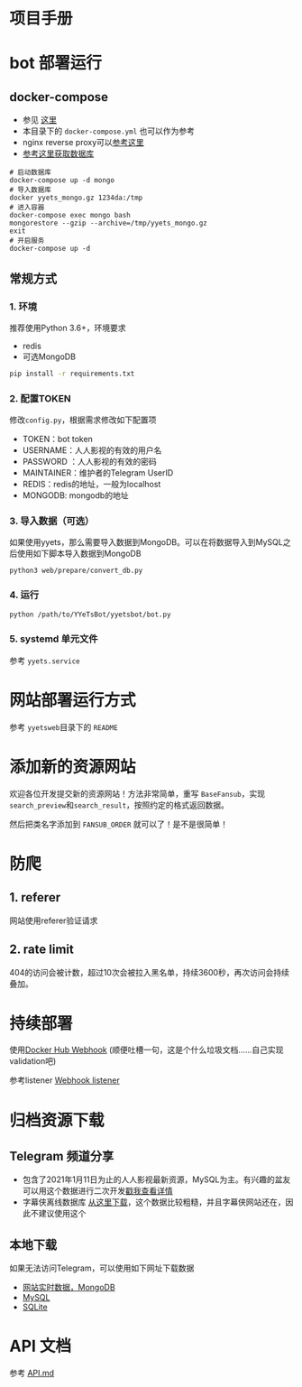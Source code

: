 # 项目手册

# bot 部署运行

## docker-compose

* 参见 [这里](https://github.com/tgbot-collection/BotsRunner)
* 本目录下的 `docker-compose.yml` 也可以作为参考
* nginx reverse proxy可以[参考这里](https://github.com/BennyThink/WebsiteRunner)
* [参考这里获取数据库](yyetsweb/README.md)

```shell
# 启动数据库
docker-compose up -d mongo
# 导入数据库
docker yyets_mongo.gz 1234da:/tmp
# 进入容器
docker-compose exec mongo bash
mongorestore --gzip --archive=/tmp/yyets_mongo.gz
exit
# 开启服务
docker-compose up -d
```

## 常规方式

### 1. 环境

推荐使用Python 3.6+，环境要求

* redis
* 可选MongoDB

```bash
pip install -r requirements.txt
```

### 2. 配置TOKEN

修改`config.py`，根据需求修改如下配置项

* TOKEN：bot token
* USERNAME：人人影视的有效的用户名
* PASSWORD ：人人影视的有效的密码
* MAINTAINER：维护者的Telegram UserID
* REDIS：redis的地址，一般为localhost
* MONGODB: mongodb的地址

### 3. 导入数据（可选）

如果使用yyets，那么需要导入数据到MongoDB。可以在将数据导入到MySQL之后使用如下脚本导入数据到MongoDB

```shell
python3 web/prepare/convert_db.py
```

### 4. 运行

```bash
python /path/to/YYeTsBot/yyetsbot/bot.py
```

### 5. systemd 单元文件

参考 `yyets.service`

# 网站部署运行方式

参考 `yyetsweb`目录下的 `README`

# 添加新的资源网站

欢迎各位开发提交新的资源网站！方法非常简单，重写 `BaseFansub`，实现`search_preview`和`search_result`，按照约定的格式返回数据。

然后把类名字添加到 `FANSUB_ORDER` 就可以了！是不是很简单！


# 防爬

## 1. referer

网站使用referer验证请求

## 2. rate limit

404的访问会被计数，超过10次会被拉入黑名单，持续3600秒，再次访问会持续叠加。


# 持续部署

使用[Docker Hub Webhook](https://docs.docker.com/docker-hub/webhooks/)
(顺便吐槽一句，这是个什么垃圾文档……自己实现validation吧)

参考listener [Webhook listener](https://github.com/tgbot-collection/Webhook)

# 归档资源下载
## Telegram 频道分享
* 包含了2021年1月11日为止的人人影视最新资源，MySQL为主。有兴趣的盆友可以用这个数据进行二次开发[戳我查看详情](https://t.me/mikuri520/668)
* 字幕侠离线数据库 [从这里下载](https://t.me/mikuri520/715)，这个数据比较粗糙，并且字幕侠网站还在，因此不建议使用这个

## 本地下载
如果无法访问Telegram，可以使用如下网址下载数据
* [网站实时数据，MongoDB](https://yyets.dmesg.app/data/yyets_mongo.gz)
* [MySQL](https://yyets.dmesg.app/data/yyets_mysql.zip)
* [SQLite](https://yyets.dmesg.app/data/yyets_sqlite.zip)

# API 文档
参考 [API.md](API.md)